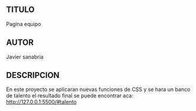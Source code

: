 ## TITULO

Pagina equipo

## AUTOR

Javier sanabria

## DESCRIPCION

En este proyecto se aplicaran nuevas funciones de CSS y se hara un banco de talento
el resultado final se puede encontrar aca:
http://127.0.0.1:5500/#talento
